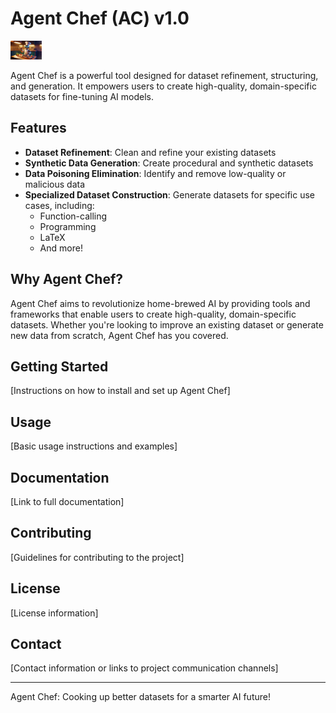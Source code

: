 # Agent Chef (AC) v1.0

<img
src="docs/agent_chef_poster.jpeg"
  style="display: inline-block; margin: 0 auto; max-width: 50px">

Agent Chef is a powerful tool designed for dataset refinement, structuring, and generation. It empowers users to create high-quality, domain-specific datasets for fine-tuning AI models.

## Features

- **Dataset Refinement**: Clean and refine your existing datasets
- **Synthetic Data Generation**: Create procedural and synthetic datasets
- **Data Poisoning Elimination**: Identify and remove low-quality or malicious data
- **Specialized Dataset Construction**: Generate datasets for specific use cases, including:
  - Function-calling
  - Programming
  - LaTeX
  - And more!

## Why Agent Chef?

Agent Chef aims to revolutionize home-brewed AI by providing tools and frameworks that enable users to create high-quality, domain-specific datasets. Whether you're looking to improve an existing dataset or generate new data from scratch, Agent Chef has you covered.

## Getting Started

[Instructions on how to install and set up Agent Chef]

## Usage

[Basic usage instructions and examples]

## Documentation

[Link to full documentation]

## Contributing

[Guidelines for contributing to the project]

## License

[License information]

## Contact

[Contact information or links to project communication channels]

---

Agent Chef: Cooking up better datasets for a smarter AI future!